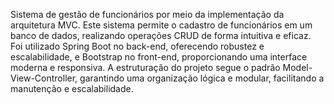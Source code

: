 Sistema de gestão de funcionários por meio da implementação da arquitetura MVC. Este sistema permite o cadastro de funcionários em um banco de dados, realizando operações CRUD de forma intuitiva e eficaz.
Foi utilizado Spring Boot no back-end, oferecendo robustez e escalabilidade, e Bootstrap no front-end, proporcionando uma interface moderna e responsiva. A estruturação do projeto segue o padrão Model-View-Controller, garantindo uma organização lógica e modular, facilitando a manutenção e escalabilidade.

